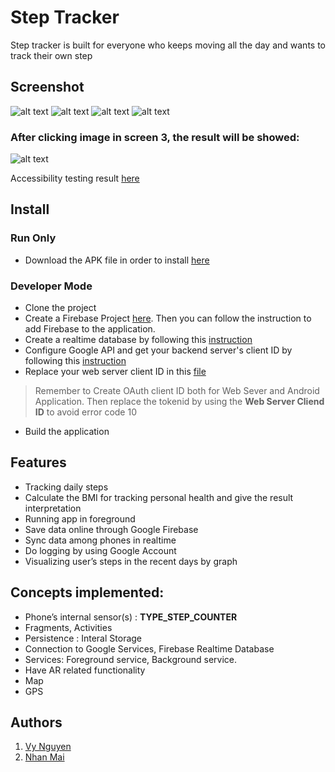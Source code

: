 # Step Tracker
Step tracker is built for everyone who keeps moving all the day and wants to track their own step

## Screenshot
![alt text](https://github.com/vynmetropolia/step-tracker/blob/master/screenshots/1.png "Screenshot 1")   ![alt text](https://raw.githubusercontent.com/vynmetropolia/step-tracker/master/screenshots/2.png "Screenshot 2")
![alt text](https://github.com/vynmetropolia/step-tracker/blob/master/screenshots/3.png "Screenshot 3")   ![alt text](https://raw.githubusercontent.com/vynmetropolia/step-tracker/master/screenshots/4.png "Screenshot 4")

### After clicking image in screen 3, the result will be showed:

![alt text](https://github.com/vynmetropolia/step-tracker/blob/master/screenshots/5.png "Screenshot 5")

Accessibility testing result [here](https://docs.google.com/document/d/1fFoN9Xw6fA2J0lvtcX9HGaoyrNsSERvd82P_NBBwV0c/edit)

## Install

### Run Only
* Download the APK file in order to install [here](https://github.com/vynmetropolia/step-tracker/raw/master/app-debug.apk)
### Developer Mode
* Clone the project
* Create a Firebase Project [here](https://console.firebase.google.com/). Then you can follow the instruction to add Firebase to the application.
* Create a realtime database by following this [instruction](https://firebase.google.com/docs/database/android/start)
* Configure Google API and get your backend server's client ID by following this [instruction](https://developers.google.com/identity/sign-in/android/start-integrating)
* Replace your web server client ID in this [file](https://github.com/vynmetropolia/step-tracker/blob/master/app/src/main/java/com/example/steptracker/fragments/ProfileFragment.kt#L99)
> Remember to Create OAuth client ID both for Web Sever and Android Application. Then replace the tokenid by using the __Web Server Cliend ID__ to avoid error code 10

* Build the application

## Features
* Tracking daily steps
* Calculate the BMI for tracking personal health and give the result interpretation
* Running app in foreground
* Save data online through Google Firebase
* Sync data among phones in realtime
* Do logging by using Google Account
* Visualizing user’s steps in the recent days by graph

## Concepts implemented: 
* Phone’s internal sensor(s) : **TYPE_STEP_COUNTER**
* Fragments, Activities
* Persistence : Interal Storage
* Connection to Google Services, Firebase Realtime Database
* Services: Foreground service, Background service.
* Have AR related functionality
* Map
* GPS
## Authors
1. [Vy Nguyen](https://github.com/vynmetropolia)
2. [Nhan Mai](https://github.com/RenMai)
